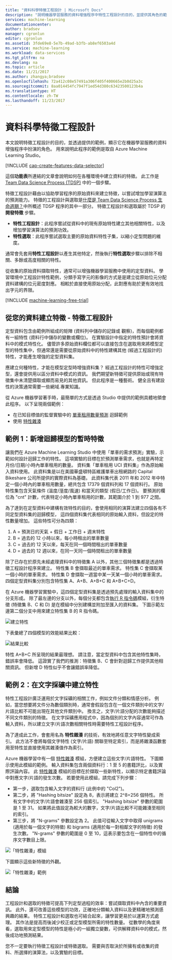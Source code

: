 ```yaml
---
title: "資料科學特徵工程設計 | Microsoft Docs"
description: "說明機器學習服務的資料增強程序中特性工程設計的目的，並提供其角色的範例。"
services: machine-learning
documentationcenter: 
author: bradsev
manager: cgronlun
editor: cgronlun
ms.assetid: 3fde69e8-5e7b-49ad-b3fb-ab8ef6503a4d
ms.service: machine-learning
ms.workload: data-services
ms.tgt_pltfrm: na
ms.devlang: na
ms.topic: article
ms.date: 11/21/2017
ms.author: zhangya;bradsev
ms.openlocfilehash: 72a412c08e57491a306f405f400665e2b0d25a3c
ms.sourcegitcommit: 8aa014454fc7947f1ed54d380c63423500123b4a
ms.translationtype: HT
ms.contentlocale: zh-TW
ms.lasthandoff: 11/23/2017
---
```

# <a name="feature-engineering-in-data-science"></a>資料科學特徵工程設計
本文說明特徵工程設計的目的，並透過提供的範例，顯示它在機器學習服務的資料增強程序中扮演的角色。 用來說明此程序的範例是取自 Azure Machine Learning Studio。 

[!INCLUDE [cap-create-features-data-selector](../../../includes/cap-create-features-selector.md)]

這個**功能表**所連結的文章會說明如何在各種環境中建立資料的特徵。 此工作是 [Team Data Science Process (TDSP)](https://azure.microsoft.com/documentation/learning-paths/cortana-analytics-process/) 中的一個步驟。

特徵工程設計藉由以協助學習程序的原始資料來建立特徵，以嘗試增加學習演算法的預測能力。 特徵的工程設計與選取是[什麼是 Team Data Science Process 生命週期？](overview.md)中所概述 TDSP 程序的其中一部分。 特徵工程設計和選取屬於 TDSP 的 **開發特徵** 步驟。 

* **特性工程設計**：此程序嘗試從資料中的現有原始特性建立其他相關特性，以及增加學習演算法的預測功效。
* **特性選取**：此程序嘗試選取主要的原始資料特性子集，以縮小定型問題的維度。

通常會先套用**特性工程設計**以產生其他特定，然後執行**特性選取**步驟以排除不相關、多餘或高度相關的特性。

從收集的原始資料擷取特性，通常可以增強機器學習服務中使用的定型資料。 學習環境中工程設計特性範例，分類手寫字元的影像的方式是是建立從原始位元分配資料建構的位元密度對應。 相較於直接使用原始分配，此對應有助於更有效地找出字元的界限。

[!INCLUDE [machine-learning-free-trial](../../../includes/machine-learning-free-trial.md)]

## <a name="create-features-from-your-data---feature-engineering"></a>從您的資料建立特徵 - 特徵工程設計
定型資料包含由範例所組成的矩陣 (資料列中儲存的記錄或 觀察)，而每個範例都有一組特性 (資料行中儲存的變數或欄位)。 在實驗設計中指定的特性預計會將資料中的模式特性化。 儘管許多原始資料欄位都可以直接包含在選取用來將模型定型的特性集中，但通常還是需要從原始資料中的特性建構其他 (經過工程設計的) 特性，才能產生增強的定型資料集。

應建立何種特性，才能在模型定型時增強資料集？ 經過工程設計的特性可增強定型，還會提供用以區分資料中模式的資訊。 我們期望新特徵可提供原始或現有特徵集中未清楚擷取或顯而易見的其他資訊。 但此程序是一種藝術。 健全且有建設性的決策通常需要一些網域.專業知識。

從 Azure 機器學習著手時，最簡單的方式是透過 Studio 中提供的範例具體地領會此程序。 以下呈現兩個範例：

* 在已知目標值的監督實驗中的 [單車租用數量預測](http://gallery.cortanaintelligence.com/Experiment/Regression-Demand-estimation-4) 迴歸範例
* 使用 [特性雜湊](https://msdn.microsoft.com/library/azure/c9a82660-2d9c-411d-8122-4d9e0b3ce92a/)

## <a name="example-1-add-temporal-features-for-a-regression-model"></a>範例 1：新增迴歸模型的暫時特徵
讓我們在 Azure Machine Learning Studio 中使用「單車的需求預測」實驗，示範如何設計迴歸工作的特性。 這項實驗的目標在於預測單車需求，也就是再特定月份/日期/小時內單車租用的數量。 資料集「單車租用 UCI 資料集」作為原始輸入資料使用。 此資料集是以在美國華盛頓特區維護單車出租網路的 Capital Bikeshare 公司所提供的實際資料為基礎。 此資料集代表 2011 年和 2012 年中特定一個小時內的單車租用數量，總共包含 17379 個資料列和 17 個資料行。 原始特性集包含天氣條件 (溫度/溼度/風速) 和當天的類型 (假日/工作日)。 要預測的欄位為 "cnt" 計數，代表特定小時內單車租用的計數，其範圍介於 1 到 977 之間。

為了達到在定型資料中建構有效特性的目的，會使用相同的演算法建立四個各有不同定型資料集的迴歸模型， 這四個資料集代表相同的原始輸入資料，但設定的特性數量增加。 這些特性可分為四類：

1. A = 預測日的天氣 + 假日 + 工作日 + 週末特性
2. B = 過去的 12 小時以來，每小時租出的單車數量
3. C = 過去的 12 天以來，每天在同一個時間租出的單車數量
4. D = 過去的 12 週以來，在同一天同一個時間租出的單車數量

除了已存在於原先未經處理資料中的特徵集 A 以外，其他三個特徵集都是透過特徵工程設計程序來建立。 特性集 B 會擷取最近的單車需求。 特性集 C 會擷取某一個小時的單車需求。 特性集 D 會擷取一週當中某一天某一個小時的單車需求。 四個定型資料集分別包含特性集 A、A+B、A+B+C 和 A+B+C+D。

在 Azure 機器學習實驗中，這四個定型資料集是透過預先處理的輸入資料集中的分支形成。 除了最左邊的分支以外，每個分支都包含[執行 R 指令碼](https://msdn.microsoft.com/library/azure/30806023-392b-42e0-94d6-6b775a6e0fd5/)模組，衍生特徵 (特徵集 B、C 和 D) 是在模組中分別建構並附加至匯入的資料集。 下圖示範左邊第二個分支中用來建立特性集 B 的 R 指令碼。

![建立特性](./media/create-features/addFeature-Rscripts.png)

下表彙總了四個模型的效能結果比較： 

![結果比較](./media/create-features/result1.png)

特性 A+B+C 所呈現的結果最理想。 請注意，當定型資料中包含其他特性集時，錯誤率會降低。 這證實了我們的推測：特徵集 B、C 會針對迴歸工作提供其他相關資訊。 但新增 D 特性似乎不會讓錯誤率降低。

## <a name="example2"></a> 範例 2：在文字採礦中建立特性
特性工程設計廣泛運用於文字採礦的相關工作，例如文件分類和情感分析。 例如，當您想要將文件分為數個類別時，通常會假設包含在一個文件類別中的文字/片語比較不可能出現在其他文件類別中。 換言之，文字/片語分配的次數能夠描述不同文件類別的特徵。 在文字採礦應用程式中，因為個別的文字內容通常可作為輸入資料，所以建立文字/片語次數相關特性時需要特性工程設計程序。

為了達成此工作，會套用名為 **特性雜湊** 的技術，有效地將任意文字特性變成索引。 此方法不會將每個文字特性 (文字/片語) 關聯至特定索引，而是將雜湊函數套用至特性並直接使用其雜湊值作為索引。

Azure 機器學習中有一個 [特性雜湊](https://msdn.microsoft.com/library/azure/c9a82660-2d9c-411d-8122-4d9e0b3ce92a/) 模組，方便建立這些文字/片語特性。 下圖顯示使用此模組的範例。 輸入資料集包含兩個資料行：1 至 5 的書籍評比，以及實際評論內容。 此 [特性雜湊](https://msdn.microsoft.com/library/azure/c9a82660-2d9c-411d-8122-4d9e0b3ce92a/) 模組的目標在於擷取一些新特性，以顯示特定書籍評論中對應文字/片語的發生次數。 若要使用此模組，請完成下列步驟：

* 第一步，選取包含輸入文字的資料行 (此例中的 "Col2")。
* 第二步，將 "Hashing bitsize" 設定為 8，表示將建立 2^8=256 個特性。 所有文字中的文字/片語會雜湊至 256 個索引。 "Hashing bitsize" 參數的範圍是 1 至 31。 如果將此值設定為較大的數字，文字/片語比較不可能雜湊至相同的索引。
* 第三步，將 "N-grams" 參數設定為 2。 此值可從輸入文字中取得 unigrams (適用於每一個文字的特徵) 和 bigrams (適用於每一對相鄰文字的特徵) 的發生次數。 "N-grams" 參數的範圍是 0 至 10，這表示要包含在一個特性中的循序文字數目上限。  

![「特性雜湊」模組](./media/create-features/feature-Hashing1.png)

下圖顯示這些新特徵的外觀。

![「特性雜湊」範例](./media/create-features/feature-Hashing2.png)

## <a name="conclusion"></a>結論
工程設計和選取的特徵可提高下列定型過程的效率：嘗試擷取資料中內含的重要資訊。 此外，還可改善這些模型的功效，正確地分類輸入資料以及更精確地預測感興趣的結果。 特性工程設計和選取也可結合起來，讓學習更易於以運算方式處理。 其作法是提高而後減少校正或定型模型所需的特性數量。 從數學的角度來看，選取用來定型模型的特性是極小的一組獨立變數，可供解釋資料中的模式，然後成功地預測結果。

您不一定要執行特徵工程設計或特徵選取。 需要與否取決於所擁有或收集的資料、所選擇的演算法，以及實驗的目標。

